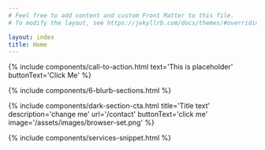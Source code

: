 ```yaml
---
# Feel free to add content and custom Front Matter to this file.
# To modify the layout, see https://jekyllrb.com/docs/themes/#overriding-theme-defaults

layout: index
title: Home
---
```

<!--- This line is for the call to action section with a button edit the text between the quotes --->
{% include components/call-to-action.html text='This is placeholder' buttonText='Click Me' %}

<!--- The data for blurbs can be edited in src/_data/blurbs.yml --->
{% include components/6-blurb-sections.html %}


{% include components/dark-section-cta.html title='Title text' description='change me' url='/contact' buttonText='click me' image='/assets/images/browser-set.png'  %}

{% include components/services-snippet.html %}
